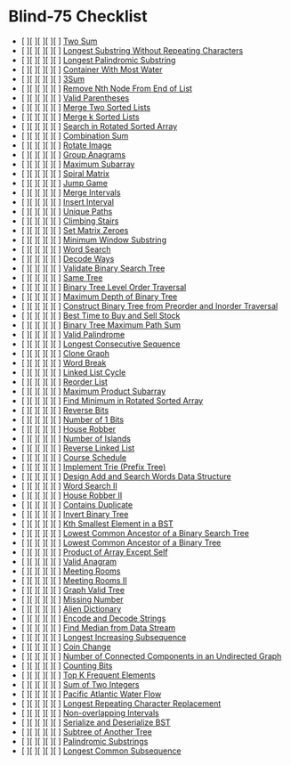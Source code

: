 # Blind-75 Checklist

- [ ][ ][ ][ ][ ] [Two Sum](https://leetcode.com/problems/two-sum)
- [ ][ ][ ][ ][ ] [Longest Substring Without Repeating Characters](https://leetcode.com/problems/longest-substring-without-repeating-characters)
- [ ][ ][ ][ ][ ] [Longest Palindromic Substring](https://leetcode.com/problems/longest-palindromic-substring)
- [ ][ ][ ][ ][ ] [Container With Most Water](https://leetcode.com/problems/container-with-most-water)
- [ ][ ][ ][ ][ ] [3Sum](https://leetcode.com/problems/3sum)
- [ ][ ][ ][ ][ ] [Remove Nth Node From End of List](https://leetcode.com/problems/remove-nth-node-from-end-of-list)
- [ ][ ][ ][ ][ ] [Valid Parentheses](https://leetcode.com/problems/valid-parentheses)
- [ ][ ][ ][ ][ ] [Merge Two Sorted Lists](https://leetcode.com/problems/merge-two-sorted-lists)
- [ ][ ][ ][ ][ ] [Merge k Sorted Lists](https://leetcode.com/problems/merge-k-sorted-lists)
- [ ][ ][ ][ ][ ] [Search in Rotated Sorted Array](https://leetcode.com/problems/search-in-rotated-sorted-array)
- [ ][ ][ ][ ][ ] [Combination Sum](https://leetcode.com/problems/combination-sum)
- [ ][ ][ ][ ][ ] [Rotate Image](https://leetcode.com/problems/rotate-image)
- [ ][ ][ ][ ][ ] [Group Anagrams](https://leetcode.com/problems/group-anagrams)
- [ ][ ][ ][ ][ ] [Maximum Subarray](https://leetcode.com/problems/maximum-subarray)
- [ ][ ][ ][ ][ ] [Spiral Matrix](https://leetcode.com/problems/spiral-matrix)
- [ ][ ][ ][ ][ ] [Jump Game](https://leetcode.com/problems/jump-game)
- [ ][ ][ ][ ][ ] [Merge Intervals](https://leetcode.com/problems/merge-intervals)
- [ ][ ][ ][ ][ ] [Insert Interval](https://leetcode.com/problems/insert-interval)
- [ ][ ][ ][ ][ ] [Unique Paths](https://leetcode.com/problems/unique-paths)
- [ ][ ][ ][ ][ ] [Climbing Stairs](https://leetcode.com/problems/climbing-stairs)
- [ ][ ][ ][ ][ ] [Set Matrix Zeroes](https://leetcode.com/problems/set-matrix-zeroes)
- [ ][ ][ ][ ][ ] [Minimum Window Substring](https://leetcode.com/problems/minimum-window-substring)
- [ ][ ][ ][ ][ ] [Word Search](https://leetcode.com/problems/word-search)
- [ ][ ][ ][ ][ ] [Decode Ways](https://leetcode.com/problems/decode-ways)
- [ ][ ][ ][ ][ ] [Validate Binary Search Tree](https://leetcode.com/problems/validate-binary-search-tree)
- [ ][ ][ ][ ][ ] [Same Tree](https://leetcode.com/problems/same-tree)
- [ ][ ][ ][ ][ ] [Binary Tree Level Order Traversal](https://leetcode.com/problems/binary-tree-level-order-traversal)
- [ ][ ][ ][ ][ ] [Maximum Depth of Binary Tree](https://leetcode.com/problems/maximum-depth-of-binary-tree)
- [ ][ ][ ][ ][ ] [Construct Binary Tree from Preorder and Inorder Traversal](https://leetcode.com/problems/construct-binary-tree-from-preorder-and-inorder-traversal)
- [ ][ ][ ][ ][ ] [Best Time to Buy and Sell Stock](https://leetcode.com/problems/best-time-to-buy-and-sell-stock)
- [ ][ ][ ][ ][ ] [Binary Tree Maximum Path Sum](https://leetcode.com/problems/binary-tree-maximum-path-sum)
- [ ][ ][ ][ ][ ] [Valid Palindrome](https://leetcode.com/problems/valid-palindrome)
- [ ][ ][ ][ ][ ] [Longest Consecutive Sequence](https://leetcode.com/problems/longest-consecutive-sequence)
- [ ][ ][ ][ ][ ] [Clone Graph](https://leetcode.com/problems/clone-graph)
- [ ][ ][ ][ ][ ] [Word Break](https://leetcode.com/problems/word-break)
- [ ][ ][ ][ ][ ] [Linked List Cycle](https://leetcode.com/problems/linked-list-cycle)
- [ ][ ][ ][ ][ ] [Reorder List](https://leetcode.com/problems/reorder-list)
- [ ][ ][ ][ ][ ] [Maximum Product Subarray](https://leetcode.com/problems/maximum-product-subarray)
- [ ][ ][ ][ ][ ] [Find Minimum in Rotated Sorted Array](https://leetcode.com/problems/find-minimum-in-rotated-sorted-array)
- [ ][ ][ ][ ][ ] [Reverse Bits](https://leetcode.com/problems/reverse-bits)
- [ ][ ][ ][ ][ ] [Number of 1 Bits](https://leetcode.com/problems/number-of-1-bits)
- [ ][ ][ ][ ][ ] [House Robber](https://leetcode.com/problems/house-robber)
- [ ][ ][ ][ ][ ] [Number of Islands](https://leetcode.com/problems/number-of-islands)
- [ ][ ][ ][ ][ ] [Reverse Linked List](https://leetcode.com/problems/reverse-linked-list)
- [ ][ ][ ][ ][ ] [Course Schedule](https://leetcode.com/problems/course-schedule)
- [ ][ ][ ][ ][ ] [Implement Trie (Prefix Tree)](https://leetcode.com/problems/implement-trie-prefix-tree)
- [ ][ ][ ][ ][ ] [Design Add and Search Words Data Structure](https://leetcode.com/problems/design-add-and-search-words-data-structure)
- [ ][ ][ ][ ][ ] [Word Search II](https://leetcode.com/problems/word-search-ii)
- [ ][ ][ ][ ][ ] [House Robber II](https://leetcode.com/problems/house-robber-ii)
- [ ][ ][ ][ ][ ] [Contains Duplicate](https://leetcode.com/problems/contains-duplicate)
- [ ][ ][ ][ ][ ] [Invert Binary Tree](https://leetcode.com/problems/invert-binary-tree)
- [ ][ ][ ][ ][ ] [Kth Smallest Element in a BST](https://leetcode.com/problems/kth-smallest-element-in-a-bst)
- [ ][ ][ ][ ][ ] [Lowest Common Ancestor of a Binary Search Tree](https://leetcode.com/problems/lowest-common-ancestor-of-a-binary-search-tree)
- [ ][ ][ ][ ][ ] [Lowest Common Ancestor of a Binary Tree](https://leetcode.com/problems/lowest-common-ancestor-of-a-binary-tree)
- [ ][ ][ ][ ][ ] [Product of Array Except Self](https://leetcode.com/problems/product-of-array-except-self)
- [ ][ ][ ][ ][ ] [Valid Anagram](https://leetcode.com/problems/valid-anagram)
- [ ][ ][ ][ ][ ] [Meeting Rooms](https://leetcode.com/problems/meeting-rooms)
- [ ][ ][ ][ ][ ] [Meeting Rooms II](https://leetcode.com/problems/meeting-rooms-ii)
- [ ][ ][ ][ ][ ] [Graph Valid Tree](https://leetcode.com/problems/graph-valid-tree)
- [ ][ ][ ][ ][ ] [Missing Number](https://leetcode.com/problems/missing-number)
- [ ][ ][ ][ ][ ] [Alien Dictionary](https://leetcode.com/problems/alien-dictionary)
- [ ][ ][ ][ ][ ] [Encode and Decode Strings](https://leetcode.com/problems/encode-and-decode-strings)
- [ ][ ][ ][ ][ ] [Find Median from Data Stream](https://leetcode.com/problems/find-median-from-data-stream)
- [ ][ ][ ][ ][ ] [Longest Increasing Subsequence](https://leetcode.com/problems/longest-increasing-subsequence)
- [ ][ ][ ][ ][ ] [Coin Change](https://leetcode.com/problems/coin-change)
- [ ][ ][ ][ ][ ] [Number of Connected Components in an Undirected Graph](https://leetcode.com/problems/number-of-connected-components-in-an-undirected-graph)
- [ ][ ][ ][ ][ ] [Counting Bits](https://leetcode.com/problems/counting-bits)
- [ ][ ][ ][ ][ ] [Top K Frequent Elements](https://leetcode.com/problems/top-k-frequent-elements)
- [ ][ ][ ][ ][ ] [Sum of Two Integers](https://leetcode.com/problems/sum-of-two-integers)
- [ ][ ][ ][ ][ ] [Pacific Atlantic Water Flow](https://leetcode.com/problems/pacific-atlantic-water-flow)
- [ ][ ][ ][ ][ ] [Longest Repeating Character Replacement](https://leetcode.com/problems/longest-repeating-character-replacement)
- [ ][ ][ ][ ][ ] [Non-overlapping Intervals](https://leetcode.com/problems/non-overlapping-intervals)
- [ ][ ][ ][ ][ ] [Serialize and Deserialize BST](https://leetcode.com/problems/serialize-and-deserialize-bst)
- [ ][ ][ ][ ][ ] [Subtree of Another Tree](https://leetcode.com/problems/subtree-of-another-tree)
- [ ][ ][ ][ ][ ] [Palindromic Substrings](https://leetcode.com/problems/palindromic-substrings)
- [ ][ ][ ][ ][ ] [Longest Common Subsequence](https://leetcode.com/problems/longest-common-subsequence)